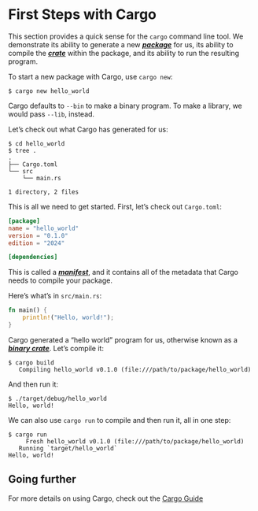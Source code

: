 # First Steps with Cargo

This section provides a quick sense for the `cargo` command line tool. We
demonstrate its ability to generate a new [***package***][def-package] for us,
its ability to compile the [***crate***][def-crate] within the package, and
its ability to run the resulting program.

To start a new package with Cargo, use `cargo new`:

```console
$ cargo new hello_world
```

Cargo defaults to `--bin` to make a binary program. To make a library, we
would pass `--lib`, instead.

Let’s check out what Cargo has generated for us:

```console
$ cd hello_world
$ tree .
.
├── Cargo.toml
└── src
    └── main.rs

1 directory, 2 files
```

This is all we need to get started. First, let’s check out `Cargo.toml`:

```toml
[package]
name = "hello_world"
version = "0.1.0"
edition = "2024"

[dependencies]
```

This is called a [***manifest***][def-manifest], and it contains all of the
metadata that Cargo needs to compile your package.

Here’s what’s in `src/main.rs`:

```rust
fn main() {
    println!("Hello, world!");
}
```

Cargo generated a “hello world” program for us, otherwise known as a
[***binary crate***][def-crate]. Let’s compile it:

```console
$ cargo build
   Compiling hello_world v0.1.0 (file:///path/to/package/hello_world)
```

And then run it:

```console
$ ./target/debug/hello_world
Hello, world!
```

We can also use `cargo run` to compile and then run it, all in one step:

```console
$ cargo run
     Fresh hello_world v0.1.0 (file:///path/to/package/hello_world)
   Running `target/hello_world`
Hello, world!
```

## Going further

For more details on using Cargo, check out the [Cargo Guide](../guide/index.md)

[def-crate]:     ../appendix/glossary.md#crate     '"crate" (glossary entry)'
[def-manifest]:  ../appendix/glossary.md#manifest  '"manifest" (glossary entry)'
[def-package]:   ../appendix/glossary.md#package   '"package" (glossary entry)'
